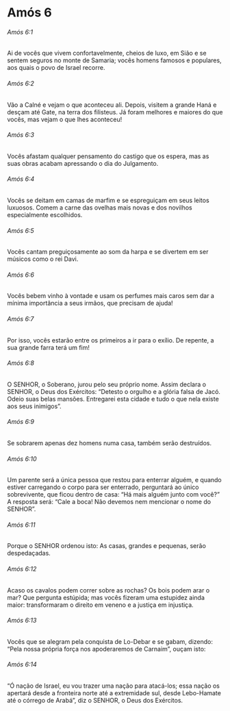 # Amós 6

###### Amós 6:1

Ai de vocês que vivem confortavelmente, cheios de luxo, em Sião e se sentem seguros no monte de Samaria; vocês homens famosos e populares, aos quais o povo de Israel recorre.

###### Amós 6:2

Vão a Calné e vejam o que aconteceu ali. Depois, visitem a grande Haná e desçam até Gate, na terra dos filisteus. Já foram melhores e maiores do que vocês, mas vejam o que lhes aconteceu!

###### Amós 6:3

Vocês afastam qualquer pensamento do castigo que os espera, mas as suas obras acabam apressando o dia do Julgamento.

###### Amós 6:4

Vocês se deitam em camas de marfim e se espreguiçam em seus leitos luxuosos. Comem a carne das ovelhas mais novas e dos novilhos especialmente escolhidos.

###### Amós 6:5

Vocês cantam preguiçosamente ao som da harpa e se divertem em ser músicos como o rei Davi.

###### Amós 6:6

Vocês bebem vinho à vontade e usam os perfumes mais caros sem dar a mínima importância a seus irmãos, que precisam de ajuda!

###### Amós 6:7

Por isso, vocês estarão entre os primeiros a ir para o exílio. De repente, a sua grande farra terá um fim!

###### Amós 6:8

O SENHOR, o Soberano, jurou pelo seu próprio nome. Assim declara o SENHOR, o Deus dos Exércitos: “Detesto o orgulho e a glória falsa de Jacó. Odeio suas belas mansões. Entregarei esta cidade e tudo o que nela existe aos seus inimigos”.

###### Amós 6:9

Se sobrarem apenas dez homens numa casa, também serão destruídos.

###### Amós 6:10

Um parente será a única pessoa que restou para enterrar alguém, e quando estiver carregando o corpo para ser enterrado, perguntará ao único sobrevivente, que ficou dentro de casa: “Há mais alguém junto com você?” A resposta será: “Cale a boca! Não devemos nem mencionar o nome do SENHOR”.

###### Amós 6:11

Porque o SENHOR ordenou isto: As casas, grandes e pequenas, serão despedaçadas.

###### Amós 6:12

Acaso os cavalos podem correr sobre as rochas? Os bois podem arar o mar? Que pergunta estúpida; mas vocês fizeram uma estupidez ainda maior: transformaram o direito em veneno e a justiça em injustiça.

###### Amós 6:13

Vocês que se alegram pela conquista de Lo-Debar e se gabam, dizendo: “Pela nossa própria força nos apoderaremos de Carnaim”, ouçam isto:

###### Amós 6:14

“Ó nação de Israel, eu vou trazer uma nação para atacá-los; essa nação os apertará desde a fronteira norte até a extremidade sul, desde Lebo-Hamate até o córrego de Arabá”, diz o SENHOR, o Deus dos Exércitos.

